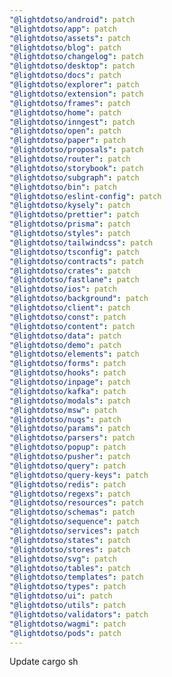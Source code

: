```yaml
---
"@lightdotso/android": patch
"@lightdotso/app": patch
"@lightdotso/assets": patch
"@lightdotso/blog": patch
"@lightdotso/changelog": patch
"@lightdotso/desktop": patch
"@lightdotso/docs": patch
"@lightdotso/explorer": patch
"@lightdotso/extension": patch
"@lightdotso/frames": patch
"@lightdotso/home": patch
"@lightdotso/inngest": patch
"@lightdotso/open": patch
"@lightdotso/paper": patch
"@lightdotso/proposals": patch
"@lightdotso/router": patch
"@lightdotso/storybook": patch
"@lightdotso/subgraph": patch
"@lightdotso/bin": patch
"@lightdotso/eslint-config": patch
"@lightdotso/kysely": patch
"@lightdotso/prettier": patch
"@lightdotso/prisma": patch
"@lightdotso/styles": patch
"@lightdotso/tailwindcss": patch
"@lightdotso/tsconfig": patch
"@lightdotso/contracts": patch
"@lightdotso/crates": patch
"@lightdotso/fastlane": patch
"@lightdotso/ios": patch
"@lightdotso/background": patch
"@lightdotso/client": patch
"@lightdotso/const": patch
"@lightdotso/content": patch
"@lightdotso/data": patch
"@lightdotso/demo": patch
"@lightdotso/elements": patch
"@lightdotso/forms": patch
"@lightdotso/hooks": patch
"@lightdotso/inpage": patch
"@lightdotso/kafka": patch
"@lightdotso/modals": patch
"@lightdotso/msw": patch
"@lightdotso/nuqs": patch
"@lightdotso/params": patch
"@lightdotso/parsers": patch
"@lightdotso/popup": patch
"@lightdotso/pusher": patch
"@lightdotso/query": patch
"@lightdotso/query-keys": patch
"@lightdotso/redis": patch
"@lightdotso/regexs": patch
"@lightdotso/resources": patch
"@lightdotso/schemas": patch
"@lightdotso/sequence": patch
"@lightdotso/services": patch
"@lightdotso/states": patch
"@lightdotso/stores": patch
"@lightdotso/svg": patch
"@lightdotso/tables": patch
"@lightdotso/templates": patch
"@lightdotso/types": patch
"@lightdotso/ui": patch
"@lightdotso/utils": patch
"@lightdotso/validators": patch
"@lightdotso/wagmi": patch
"@lightdotso/pods": patch
---
```


Update cargo sh
